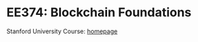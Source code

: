 # EE374: Blockchain Foundations

Stanford University Course: [homepage](https://ee374.stanford.edu/)
